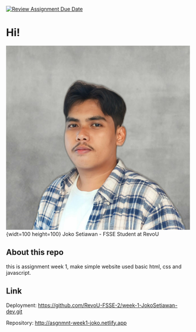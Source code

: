 [![Review Assignment Due Date](https://classroom.github.com/assets/deadline-readme-button-24ddc0f5d75046c5622901739e7c5dd533143b0c8e959d652212380cedb1ea36.svg)](https://classroom.github.com/a/l9v8sNrv)

# Hi!
![alt text](image/me.jpg){widt=100 height=100}
Joko Setiawan - FSSE Student at RevoU
## About this repo
this is assignment week 1, make simple website used basic html, css and javascript.

## Link
Deployment: https://github.com/RevoU-FSSE-2/week-1-JokoSetiawan-dev.git


Repository: http://asgnmnt-week1-joko.netlify.app